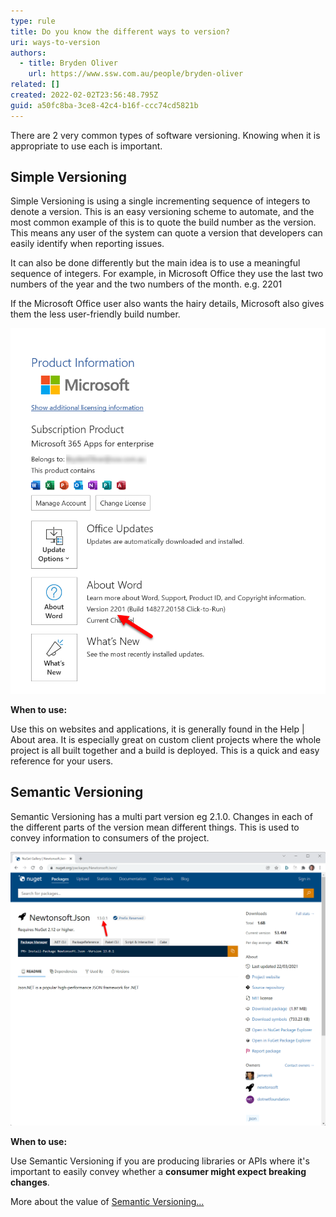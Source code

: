```yaml
---
type: rule
title: Do you know the different ways to version?
uri: ways-to-version
authors:
  - title: Bryden Oliver
    url: https://www.ssw.com.au/people/bryden-oliver
related: []
created: 2022-02-02T23:56:48.795Z
guid: a50fc8ba-3ce8-42c4-b16f-ccc74cd5821b
---
```

There are 2 very common types of software versioning. Knowing when it is appropriate to use each is important.

<!--endintro-->

## Simple Versioning

Simple Versioning is using a single incrementing sequence of integers to denote a version. This is an easy versioning scheme to automate, and the most common example of this is to quote the build number as the version. This means any user of the system can quote a version that developers can easily identify when reporting issues.

It can also be done differently but the main idea is to use a meaningful sequence of integers. For example, in Microsoft Office they use the last two numbers of the year and the two numbers of the month. e.g. 2201

If the Microsoft Office user also wants the hairy details, Microsoft also gives them the less user-friendly build number.

![Figure: Word uses Simple Versioning](wordversion.png)

**When to use:**

Use this on websites and applications, it is generally found in the Help | About area. It is especially great on custom client projects where the whole project is all built together and a build is deployed. This is a quick and easy reference for your users.

## Semantic Versioning

Semantic Versioning has a multi part version eg 2.1.0. Changes in each of the different parts of the version mean different things. This is used to convey information to consumers of the project. 

![Figure: Nuget packages use Semantic Versioning (as do APIs)](semanticversion.png)

**When to use:**

Use Semantic Versioning if you are producing libraries or APIs where it's important to easily convey whether a **consumer might expect breaking changes**.

More about the value of [Semantic Versioning...](https://www.ssw.com.au/rules/semantic-versioning)